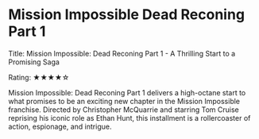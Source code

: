 # Mission Impossible Dead Reconing Part 1


Title: Mission Impossible: Dead Reconing Part 1 - A Thrilling Start to a Promising Saga

Rating: ★★★★☆

Mission Impossible: Dead Reconing Part 1 delivers a high-octane start to what promises to be an exciting new chapter in the Mission Impossible franchise. Directed by Christopher McQuarrie and starring Tom Cruise reprising his iconic role as Ethan Hunt, this installment is a rollercoaster of action, espionage, and intrigue.